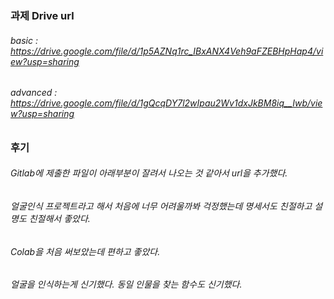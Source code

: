 ### 과제 Drive url

###### basic : https://drive.google.com/file/d/1p5AZNq1rc_IBxANX4Veh9aFZEBHpHap4/view?usp=sharing
###### advanced : https://drive.google.com/file/d/1gQcqDY7l2wIpau2Wv1dxJkBM8iq__Iwb/view?usp=sharing


### 후기

###### Gitlab에 제출한 파일이 아래부분이 잘려서 나오는 것 같아서 url을 추가했다.
###### 얼굴인식 프로젝트라고 해서 처음에 너무 어려울까봐 걱정했는데 명세서도 친절하고 설명도 친절해서 좋았다.
###### Colab을 처음 써보았는데 편하고 좋았다. 
###### 얼굴을 인식하는게 신기했다. 동일 인물을 찾는 함수도 신기했다.